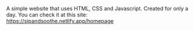 A simple website that uses HTML, CSS and Javascript. Created for only a day. You can check it at this site: https://sipandsoothe.netlify.app/homepage
